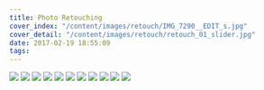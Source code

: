 ```yaml
---
title: Photo Retouching
cover_index: "/content/images/retouch/IMG_7290__EDIT_s.jpg"
cover_detail: "/content/images/retouch/retouch_01_slider.jpg"
date: 2017-02-19 18:55:09
tags:
---
```


<img class="post" src="/content/images/retouch/hard_1.jpg">

<img class="post" src="/content/images/retouch/hard_2.jpg">

<img class="post" src="/content/images/retouch/hard_3.jpg">

<img class="post" src="/content/images/retouch/editing_1.jpg">

<img class="post" src="/content/images/retouch/editing_2.jpg">

<img class="post" src="/content/images/retouch/editing_3.jpg">

<img class="post" src="/content/images/retouch/editing_4.jpg">

<img class="post" src="/content/images/retouch/editing_6.jpg">

<img class="post" src="/content/images/retouch/editing_7.jpg">

<img class="post" src="/content/images/retouch/retouch_02.jpg">

<img class="post" src="/content/images/retouch/retouch_01.jpg">



